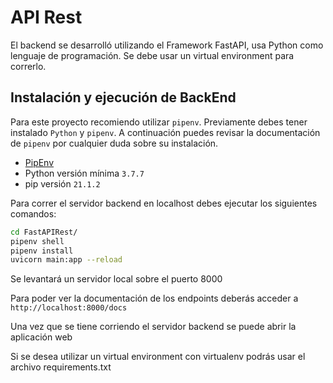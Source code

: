 # API Rest

El backend se desarrolló utilizando el Framework FastAPI, usa Python como lenguaje de programación. Se debe usar un virtual environment para correrlo.

## Instalación y ejecución de BackEnd

Para este proyecto recomiendo utilizar `pipenv`. Previamente debes tener instalado `Python` y `pipenv`. A continuación puedes revisar la documentación de `pipenv` por cualquier duda sobre su instalación.

- [PipEnv](https://pipenv-es.readthedocs.io/es/latest)
- Python versión mínima `3.7.7`
- pip versión `21.1.2`

Para correr el servidor backend en localhost debes ejecutar los siguientes comandos:

```bash
cd FastAPIRest/
pipenv shell
pipenv install
uvicorn main:app --reload
```

Se levantará un servidor local sobre el puerto 8000

Para poder ver la documentación de los endpoints deberás acceder a `http://localhost:8000/docs`

Una vez que se tiene corriendo el servidor backend se puede abrir la aplicación web


Si se desea utilizar un virtual environment con virtualenv podrás usar el archivo requirements.txt